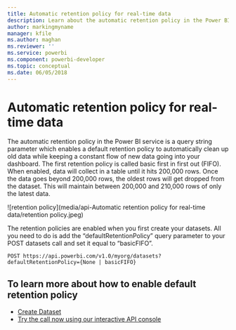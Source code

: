 ```yaml
---
title: Automatic retention policy for real-time data
description: Learn about the automatic retention policy in the Power BI service
author: markingmyname
manager: kfile
ms.author: maghan
ms.reviewer: ''
ms.service: powerbi
ms.component: powerbi-developer
ms.topic: conceptual
ms.date: 06/05/2018
---
```


# Automatic retention policy for real-time data

The automatic retention policy in the Power BI service is a query string parameter which enables a default retention policy to automatically clean up old data while keeping a constant flow of new data going into your dashboard. The first retention policy is called basic first in first out (FIFO). When enabled, data will collect in a table until it hits 200,000 rows. Once the data goes beyond 200,000 rows, the oldest rows will get dropped from the dataset. This will maintain between 200,000 and 210,000 rows of only the latest data.  
  
![retention policy](media/api-Automatic retention policy for real-time data/retention policy.jpeg)
  
The retention policies are enabled when you first create your datasets. All you need to do is add the “defaultRetentionPolicy” query parameter to your POST datasets call and set it equal to “basicFIFO”.  
  
    POST https://api.powerbi.com/v1.0/myorg/datasets?defaultRetentionPolicy={None | basicFIFO}  
  
## To learn more about how to enable default retention policy

* [Create Dataset](Create%20Dataset.md)  
* [Try the call now using our interactive API console](http://docs.powerbi.apiary.io/#reference/datasets/datasets-collection/create-a-dataset)   